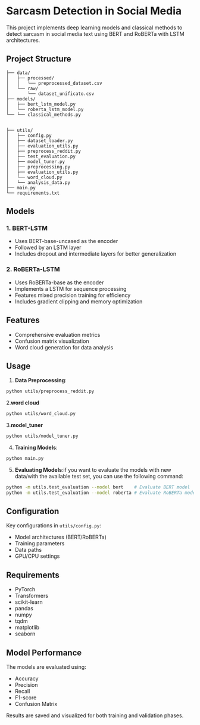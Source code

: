 # Sarcasm Detection in Social Media

This project implements deep learning models and classical methods to detect sarcasm in social media text using BERT and RoBERTa with LSTM architectures.

## Project Structure

```
├── data/
│   ├── processed/
│   │   └── preprocessed_dataset.csv
│   └── raw/
│       └── dataset_unificato.csv
├── models/
│   ├── bert_lstm_model.py
│   └── roberta_lstm_model.py
└── └── classical_methods.py
   
     
├── utils/
│   ├── config.py
│   ├── dataset_loader.py
│   ├── evaluation_utils.py
│   ├── preprocess_reddit.py
│   ├── test_evaluation.py
│   ├── model_tuner.py
│   ├── preprocessing.py
│   ├── evaluation_utils.py
│   └── word_cloud.py
│   └── analysis_data.py
├── main.py
└── requirements.txt
```

## Models

### 1. BERT-LSTM

- Uses BERT-base-uncased as the encoder
- Followed by an LSTM layer
- Includes dropout and intermediate layers for better generalization

### 2. RoBERTa-LSTM

- Uses RoBERTa-base as the encoder
- Implements a LSTM for sequence processing
- Features mixed precision training for efficiency
- Includes gradient clipping and memory optimization

## Features

- Comprehensive evaluation metrics
- Confusion matrix visualization
- Word cloud generation for data analysis

## Usage

1. **Data Preprocessing**:

```bash
python utils/preprocess_reddit.py
```

2.**word cloud**

```bash
python utils/word_cloud.py
```

3.**model_tuner**

```bash
python utils/model_tuner.py
```

4. **Training Models**:

```bash
python main.py
```

5. **Evaluating Models**:if you want to evaluate the models with new data/with the available test set, you can use the following command:

```bash
python -m utils.test_evaluation --model bert    # Evaluate BERT model
python -m utils.test_evaluation --model roberta # Evaluate RoBERTa model
```





## Configuration

Key configurations in `utils/config.py`:

- Model architectures (BERT/RoBERTa)
- Training parameters
- Data paths
- GPU/CPU settings

## Requirements

- PyTorch
- Transformers
- scikit-learn
- pandas
- numpy
- tqdm
- matplotlib
- seaborn

## Model Performance

The models are evaluated using:

- Accuracy
- Precision
- Recall
- F1-score
- Confusion Matrix

Results are saved and visualized for both training and validation phases.

```
